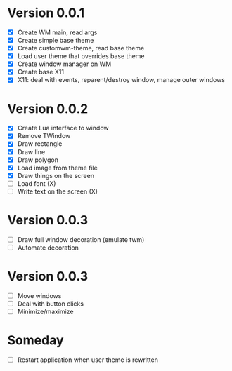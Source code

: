 # Version 0.0.1

- [x] Create WM main, read args
- [x] Create simple base theme
- [x] Create customwm-theme, read base theme
- [x] Load user theme that overrides base theme
- [x] Create window manager on WM
- [x] Create base X11
- [x] X11: deal with events, reparent/destroy window, manage outer windows

# Version 0.0.2

- [x] Create Lua interface to window
- [x] Remove TWindow
- [x] Draw rectangle
- [x] Draw line
- [x] Draw polygon
- [x] Load image from theme file
- [x] Draw things on the screen
- [ ] Load font (X)
- [ ] Write text on the screen (X)

# Version 0.0.3

- [ ] Draw full window decoration (emulate twm)
- [ ] Automate decoration

# Version 0.0.3

- [ ] Move windows
- [ ] Deal with button clicks
- [ ] Minimize/maximize

# Someday

- [ ] Restart application when user theme is rewritten

